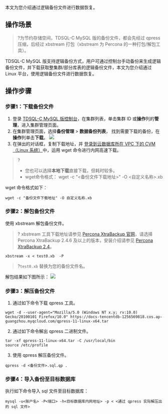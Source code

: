 本文为您介绍通过逻辑备份文件进行数据恢复。

## 操作场景
>?为节约存储空间，TDSQL-C MySQL 版的备份文件，都会先经过 qpress 压缩，后经过 xbstream 打包（xbstream 为 Percona 的一种打包/解包工具）。

TDSQL-C MySQL 版支持逻辑备份方式，用户可通过控制台手动备份来生成逻辑备份文件，并下载获取整集群/部分库表的逻辑备份文件，本文为您介绍通过 Linux 平台，使用逻辑备份文件进行数据恢复。

## 操作步骤
### 步骤1：下载备份文件
1. 登录 [TDSQL-C MySQL 版控制台](https://console.cloud.tencent.com/cynosdb)，在集群列表，单击集群 ID 或**操作**列的**管理**，进入集群管理页面。
2. 在集群管理页面，选择**备份管理** > **数据备份列表**， 找到需要下载的备份，在**操作**列单击**下载**。
![](https://qcloudimg.tencent-cloud.cn/raw/8260ca1b0747d5b98405abbe6f47c1ad.png)
3. 在弹出的对话框，复制下载地址，并 [登录到云数据库所在 VPC 下的 CVM（Linux 系统）](https://cloud.tencent.com/document/product/213/2936#.E6.AD.A5.E9.AA.A43.EF.BC.9A.E7.99.BB.E5.BD.95.E4.BA.91.E6.9C.8D.E5.8A.A1.E5.99.A8)中，运用 wget 命令进行内网高速下载。
>?
>- 您也可以选择**本地下载**直接下载，但耗时较多。
>- wget命令格式： wget -c "<备份文件下载地址>" -O <自定义名称>.xb
>

wget 命令格式如下：
```
wget -c "备份文件下载地址" -O 自定义名称.xb
```

### 步骤2：解包备份文件
使用 xbstream 解包备份文件。
>? xbstream 工具下载地址请参见 [Percona XtraBackup 官网](https://www.percona.com/downloads/Percona-XtraBackup-2.4/LATEST/)，请选择 Percona XtraBackup 2.4.6 及以上的版本，安装介绍请参见 [Percona XtraBackup 2.4](https://docs.percona.com/percona-xtrabackup/2.4/installation/yum_repo.html)。
>
```
xbstream -x < test0.xb  -P
```
>?`test0.xb` 替换为您的备份文件名。
>
解包结果如下图所示：
![](https://qcloudimg.tencent-cloud.cn/raw/cca5598d0c99ccb9804af38bb44ca5e2.png)

### 步骤3：解压备份文件
1. 通过如下命令下载 qpress 工具。
```
wget -d --user-agent="Mozilla/5.0 (Windows NT x.y; rv:10.0) Gecko/20100101 Firefox/10.0" https://docs-tencentdb-1256569818.cos.ap-guangzhou.myqcloud.com/qpress-11-linux-x64.tar
```
2. 通过如下命令解出 qpress 二进制文件。
```
tar -xf qpress-11-linux-x64.tar -C /usr/local/bin
source /etc/profile
```
3. 使用 qpress 解压备份文件。
```
qpress -d <备份文件>.sql.qp .
```

### 步骤4：导入备份至目标数据库
执行如下命令导入 sql 文件至目标数据库：
```
mysql -u<账户名> -P<端口> -h<目标数据库内网地址> -p < <通过 qpress 实际解压出的 sql 文件>
```

